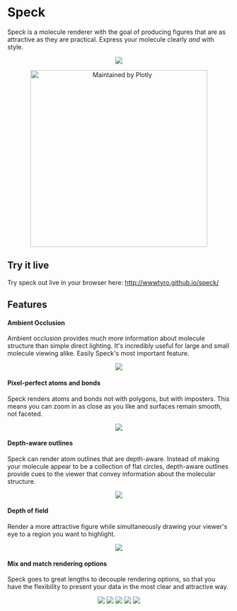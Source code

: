 # Speck

Speck is a molecule renderer with the goal of producing figures that are as attractive as they are practical. Express your molecule clearly _and_ with style.

<p align="center">
  <img src="https://raw.githubusercontent.com/wwwtyro/speck/gh-pages/static/screenshots/demo-2.png">
</p>

<div align="center">
  <a href="https://dash.plotly.com/project-maintenance">
    <img src="https://dash.plotly.com/assets/images/maintained-by-plotly.png" width="400px" alt="Maintained by Plotly">
  </a>
</div>


## Try it live

Try speck out live in your browser here: http://wwwtyro.github.io/speck/

## Features

#### Ambient Occlusion

Ambient occlusion provides much more information about molecule structure than simple direct lighting. It's incredibly useful for large and small molecule viewing alike. Easily Speck's most important feature.

<p align="center">
  <img src="https://raw.githubusercontent.com/wwwtyro/speck/gh-pages/static/screenshots/demo-9.png">
</p>

#### Pixel-perfect atoms and bonds

Speck renders atoms and bonds not with polygons, but with imposters. This means you can zoom in as close as you like and surfaces remain smooth, not faceted.

<p align="center">
  <img src="https://raw.githubusercontent.com/wwwtyro/speck/gh-pages/static/screenshots/demo-0.png">
</p>

#### Depth-aware outlines

Speck can render atom outlines that are depth-aware. Instead of making your molecule appear to be a collection of flat circles, depth-aware outlines provide cues to the viewer that convey information about the molecular structure.

<p align="center">
  <img src="https://raw.githubusercontent.com/wwwtyro/speck/gh-pages/static/screenshots/demo-5.png">
</p>

#### Depth of field

Render a more attractive figure while simultaneously drawing your viewer's eye to a region you want to highlight.

<p align="center">
  <img src="https://raw.githubusercontent.com/wwwtyro/speck/gh-pages/static/screenshots/demo-1.png">
</p>

#### Mix and match rendering options

Speck goes to great lengths to decouple rendering options, so that you have the flexibility to present your data in the most clear and attractive way.

<p align="center">
  <img src="https://raw.githubusercontent.com/wwwtyro/speck/gh-pages/static/screenshots/demo-3.png">
  <img src="https://raw.githubusercontent.com/wwwtyro/speck/gh-pages/static/screenshots/demo-6.png">
  <img src="https://raw.githubusercontent.com/wwwtyro/speck/gh-pages/static/screenshots/demo-4.png">
  <img src="https://raw.githubusercontent.com/wwwtyro/speck/gh-pages/static/screenshots/demo-7.png">
  <img src="https://raw.githubusercontent.com/wwwtyro/speck/gh-pages/static/screenshots/demo-8.png">
</p>

